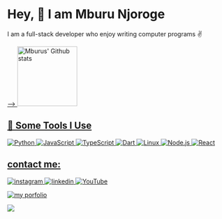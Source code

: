 <h1>Hey, 👋 I am Mburu Njoroge  </h1>
<p>I am a full-stack developer who enjoy writing computer programs ✌</p>

<!-- <a align ="center" href="https://mburunjoroge.netlify.app/">
    <img alt="Finn Neron's Activity Graph" src="https://activity-graph.herokuapp.com/graph?username=DennisRono&bg_color=0D1117&color=5BCDEC&line=5BCDEC&point=FFFFFF&hide_border=true" />
</a> -->

<a href="https://mburunjoroge.netlify.app/">
<!--   <img height="137px" src="https://github-readme-stats.vercel.app/api?username=LONGMANKE&hide_title=true&hide_border=true&show_icons=true&include_all_commits=true&count_private=true&line_height=21&theme=dark" />&nbsp;
 <!-- wi*quL3fcV --> -->
   <img height="137px" src="https://github-readme-stats.vercel.app/api?username=LONGMANKE&show_icons=true&count_private=true&line_height=28&hide_border=true&card_width=450&include_all_commits=true&include_orgs=true&exclude_repo=github-readme-stats&theme=dark&bg_color=000000#gh-light-mode-only" alt="Mburus' Github stats" />
    
<!--   <img height="137px" src="https://github-readme-stats.vercel.app/api/top-langs/?username=LONGMANKE&hide=html&hide_title=true&hide_border=true&layout=compact&langs_count=6&exclude_repo=comp426,Redventures-Movie-Quotes&theme=dark" /></a>
 -->

<!-- ![Mburu's GitHub stats](https://github-readme-stats.vercel.app/api?username=LONGMANKE&show_icons=true&theme=dark) -->

<!-- <h2>About Me</h2>
<h4>Developer & Designer</h4>
<p>
  Currently, my main focus is finding reliable solutions for software issues. I am fluent in English and accustomed to working with cross-cultural, global terms.
</p>
<p>I am currently a final year student at Machakos university studying Computer science.</p> -->
<h2>🚀 Some Tools I Use</h2>

![Python](https://img.shields.io/badge/-Python-000?&logo=Python)
![JavaScript](https://img.shields.io/badge/-JavaScript-000?&logo=JavaScript)
![TypeScript](https://img.shields.io/badge/-TypeScript-000?&logo=TypeScript)
![Dart](https://img.shields.io/badge/-Dart-000?&logo=Dart)
![Linux](https://img.shields.io/badge/-Linux-000?&logo=Linux)
![Node.js](https://img.shields.io/badge/-Node.js-000?&logo=node.js)
![React](https://img.shields.io/badge/-React-000?&logo=React)


  
<!--  <hr>
 <a href="https://denniskibet.com/kibet">
 <img src="./img/portfolio.png" align="center" height="290" width="auto" margin="auto">
 </a> -->
 
 ## contact me:
<a href="https://www.instagram.com/m.b.u.r.u.u/">
<img alt="instagram" src="https://img.shields.io/badge/Instagram-E4405F?style=for-the-badge&logo=instagram&logoColor=white"/>
</a> 
<a href="https://www.linkedin.com/in/mburu-njoroge-183840201/">
<img alt="linkedin" src="https://img.shields.io/badge/LinkedIn-0077B5?style=for-the-badge&logo=linkedin&logoColor=white" />
</a> 
<a href="https://www.youtube.com/channel/UCY4w6WS1XMPBqIEmPypifVQ">
<img alt="YouTube" src="https://img.shields.io/badge/YouTube-FF0000?style=for-the-badge&logo=youtube&logoColor=white" />
</a>

<p>
  <a href="mburunjoroge.netlify.com">
  <img src="https://img.shields.io/badge/website-portfolio-brightgreen" alt="my porfolio" />
  </a>
</p>

![](https://komarev.com/ghpvc/?username=LONGMANKE&label=PROFILE+VIEWS)

